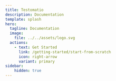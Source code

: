 ```yaml
---
title: Testomatio
description: Documentation
template: splash
hero:
  tagline: Documentation
  image:
    file: ../../assets/logo.svg
  actions:
    - text: Get Started
      link: /getting-started/start-from-scratch
      icon: right-arrow
      variant: primary
sidebar: 
    hidden: true
---
```

